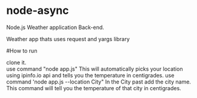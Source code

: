 # node-async
Node.js Weather application Back-end.

Weather app thats uses request and yargs library

#How to run

clone it.                                         
use command "node app.js" This will automatically picks your location using ipinfo.io api and tells you the temperature in centigrades.
use command 'node app.js --location City" In the City past add the city name. This command will tell you the temperature of that city in centigrades.  
